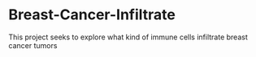 # Breast-Cancer-Infiltrate
This project seeks to explore what kind of immune cells infiltrate breast cancer tumors
